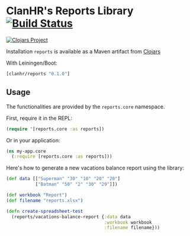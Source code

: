 # ClanHR's Reports Library [![Build Status](https://travis-ci.org/clanhr/reports.svg)](https://travis-ci.org/clanhr/reports)

[![Clojars Project](http://clojars.org/clanhr/reports/latest-version.svg)](http://clojars.org/clanhr/reports)

Installation
```reports``` is available as a Maven artifact from [Clojars](http://clojars.org/clanhr/reports)

With Leiningen/Boot:

```clojure
[clanhr/reports "0.1.0"]
```

Usage
-----
The functionalities are provided by the ```reports.core``` namespace.

First, require it in the REPL:

```clojure
(require '[reports.core :as reports])
```

Or in your application:

```clojure
(ns my-app.core
  (:require [reports.core :as reports]))
```

Here's how to generate a new vacations balance report using the library:

```clojure
(def data [["Superman" "30" "10" "20" "20"]
           ["Batman" "50" "2" "30" "29"]])

(def workbook "Report")
(def filename "reports.xlsx")

(defn create-spreadsheet-test
  (reports/vacations-balance-report {:data data
                                     :workbook workbook
                                     :filename filename}))
```
